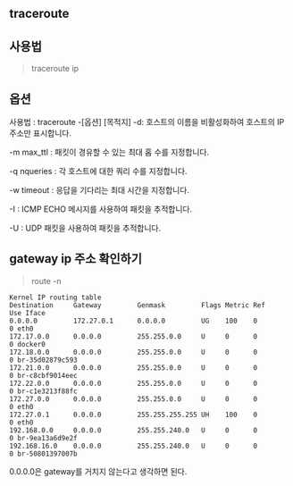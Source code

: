 ## traceroute

## 사용법

> traceroute ip 

## 옵션

사용법 : traceroute -[옵션] [목적지]
-d: 호스트의 이름을 비활성화하여 호스트의 IP 주소만 표시합니다.

-m max_ttl : 패킷이 경유할 수 있는 최대 홉 수를 지정합니다.

-q nqueries : 각 호스트에 대한 쿼리 수를 지정합니다.

-w timeout : 응답을 기다리는 최대 시간을 지정합니다.

-I : ICMP ECHO 메시지를 사용하여 패킷을 추적합니다.

-U : UDP 패킷을 사용하여 패킷을 추적합니다.

 
## gateway ip 주소 확인하기

> route -n 

```
Kernel IP routing table
Destination     Gateway         Genmask         Flags Metric Ref    Use Iface
0.0.0.0         172.27.0.1      0.0.0.0         UG    100    0        0 eth0
172.17.0.0      0.0.0.0         255.255.0.0     U     0      0        0 docker0
172.18.0.0      0.0.0.0         255.255.0.0     U     0      0        0 br-35d02879c593
172.21.0.0      0.0.0.0         255.255.0.0     U     0      0        0 br-c8cbf9014eec
172.22.0.0      0.0.0.0         255.255.0.0     U     0      0        0 br-c1e3213f88fc
172.27.0.0      0.0.0.0         255.255.0.0     U     0      0        0 eth0
172.27.0.1      0.0.0.0         255.255.255.255 UH    100    0        0 eth0
192.168.0.0     0.0.0.0         255.255.240.0   U     0      0        0 br-9ea13a6d9e2f
192.168.16.0    0.0.0.0         255.255.240.0   U     0      0        0 br-50801397007b
```
0.0.0.0은 gateway를 거치지 않는다고 생각하면 된다.


 